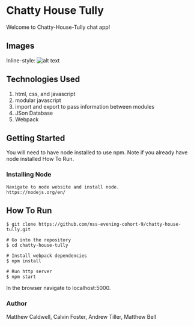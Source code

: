 # Chatty House Tully
Welcome to Chatty-House-Tully chat app!

## Images
Inline-style:
![alt text]("assets/chattyhouseimg.png)

## Technologies Used 

1. html, css, and javascript
1. modular javascript
1. import and export to pass information between modules
1. JSon Database
1. Webpack 

## Getting Started
You will need to have node installed to use npm. Note if you already have node installed How To Run.

### Installing Node 

```
Navigate to node website and install node.
https://nodejs.org/en/ 
```
## How To Run
```# Clone this repository
$ git clone https://github.com/nss-evening-cohort-9/chatty-house-tully.git

# Go into the repository
$ cd chatty-house-tully

# Install webpack dependencies 
$ npm install

# Run http server
$ npm start
```

In the browser navigate to localhost:5000.

### Author
Matthew Caldwell, Calvin Foster, Andrew Tiller, Matthew Bell 


